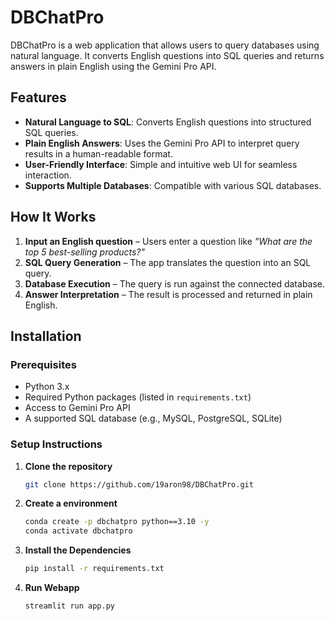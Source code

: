 # DBChatPro

DBChatPro is a web application that allows users to query databases using natural language. It converts English questions into SQL queries and returns answers in plain English using the Gemini Pro API.

## Features

- **Natural Language to SQL**: Converts English questions into structured SQL queries.
- **Plain English Answers**: Uses the Gemini Pro API to interpret query results in a human-readable format.
- **User-Friendly Interface**: Simple and intuitive web UI for seamless interaction.
- **Supports Multiple Databases**: Compatible with various SQL databases.

## How It Works

1. **Input an English question** – Users enter a question like _"What are the top 5 best-selling products?"_
2. **SQL Query Generation** – The app translates the question into an SQL query.
3. **Database Execution** – The query is run against the connected database.
4. **Answer Interpretation** – The result is processed and returned in plain English.

## Installation

### Prerequisites

- Python 3.x
- Required Python packages (listed in `requirements.txt`)
- Access to Gemini Pro API
- A supported SQL database (e.g., MySQL, PostgreSQL, SQLite)

### Setup Instructions

1. **Clone the repository**
   ```bash
   git clone https://github.com/19aron98/DBChatPro.git
   ```
2. **Create a environment**
   ```bash
   conda create -p dbchatpro python==3.10 -y
   conda activate dbchatpro
   ```
3. **Install the Dependencies**
   ```bash
   pip install -r requirements.txt
   ```
4. **Run Webapp**
   ```bash
   streamlit run app.py
   ```

